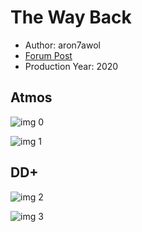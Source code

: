 # The Way Back

* Author: aron7awol
* [Forum Post](https://www.avsforum.com/threads/bass-eq-for-filtered-movies.2995212/post-59405480)
* Production Year: 2020

## Atmos

![img 0](https://i.imgur.com/uoHU9LY.jpg)

![img 1](https://i.imgur.com/2lRwNp7.png)

## DD+

![img 2](https://i.imgur.com/HAN6SWO.jpg)

![img 3](https://i.imgur.com/x3CiD2o.png)

